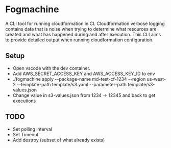 # Fogmachine

A CLI tool for running cloudformation in CI. Cloudformation verbose logging contains data that is noise when trying to determine what resources are created and what has happened during and after execution. This CLI aims to provide detailed output when running cloudformation configuration.

## Setup
- Open vscode with the dev container.
- Add AWS_SECRET_ACCESS_KEY and AWS_ACCESS_KEY_ID to env
- ./fogmachine apply --package-name md-test-cf-1234 --region us-west-2 --template-path template/s3.yaml --parameter-path template/s3-values.json 
- Change value in s3-values.json from 1234 -> 12345 and back to get executions

## TODO
* Set polling interval
* Set Timeout
* Add destroy (subset of what already exists)

